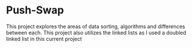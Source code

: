 # Push-Swap
This project explores the areas of data sorting, algorithms and differences between each. 
This project also utilizes the linked lists as I used a doubled linked list in this current project

